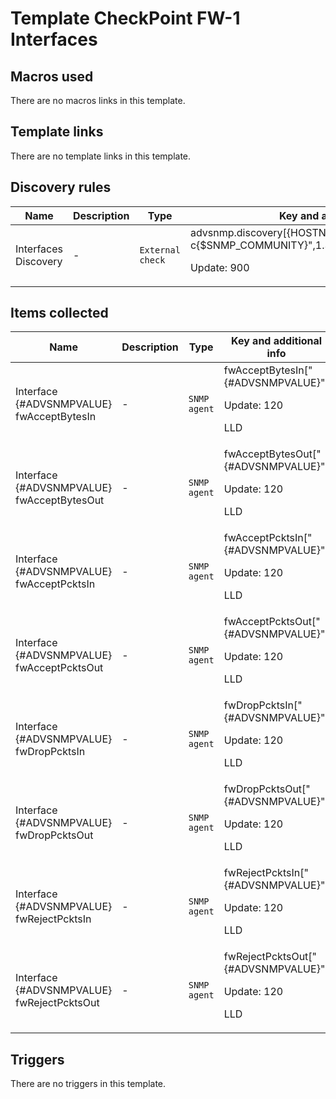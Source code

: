# Template CheckPoint FW-1 Interfaces

## Macros used

There are no macros links in this template.

## Template links

There are no template links in this template.

## Discovery rules

|Name|Description|Type|Key and additional info|
|----|-----------|----|----|
|Interfaces Discovery|<p>-</p>|`External check`|advsnmp.discovery[{HOSTNAME},"-v2c -c{$SNMP_COMMUNITY}",1.3.6.1.4.1.2620.1.1.25.5.1.2,1.3]<p>Update: 900</p>|


## Items collected

|Name|Description|Type|Key and additional info|
|----|-----------|----|----|
|Interface {#ADVSNMPVALUE} fwAcceptBytesIn|<p>-</p>|`SNMP agent`|fwAcceptBytesIn["{#ADVSNMPVALUE}"]<p>Update: 120</p><p>LLD</p>|
|Interface {#ADVSNMPVALUE} fwAcceptBytesOut|<p>-</p>|`SNMP agent`|fwAcceptBytesOut["{#ADVSNMPVALUE}"]<p>Update: 120</p><p>LLD</p>|
|Interface {#ADVSNMPVALUE} fwAcceptPcktsIn|<p>-</p>|`SNMP agent`|fwAcceptPcktsIn["{#ADVSNMPVALUE}"]<p>Update: 120</p><p>LLD</p>|
|Interface {#ADVSNMPVALUE} fwAcceptPcktsOut|<p>-</p>|`SNMP agent`|fwAcceptPcktsOut["{#ADVSNMPVALUE}"]<p>Update: 120</p><p>LLD</p>|
|Interface {#ADVSNMPVALUE} fwDropPcktsIn|<p>-</p>|`SNMP agent`|fwDropPcktsIn["{#ADVSNMPVALUE}"]<p>Update: 120</p><p>LLD</p>|
|Interface {#ADVSNMPVALUE} fwDropPcktsOut|<p>-</p>|`SNMP agent`|fwDropPcktsOut["{#ADVSNMPVALUE}"]<p>Update: 120</p><p>LLD</p>|
|Interface {#ADVSNMPVALUE} fwRejectPcktsIn|<p>-</p>|`SNMP agent`|fwRejectPcktsIn["{#ADVSNMPVALUE}"]<p>Update: 120</p><p>LLD</p>|
|Interface {#ADVSNMPVALUE} fwRejectPcktsOut|<p>-</p>|`SNMP agent`|fwRejectPcktsOut["{#ADVSNMPVALUE}"]<p>Update: 120</p><p>LLD</p>|


## Triggers

There are no triggers in this template.

